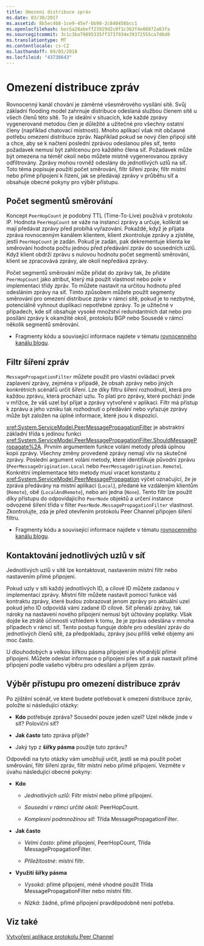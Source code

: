 ```yaml
---
title: Omezení distribuce zpráv
ms.date: 03/30/2017
ms.assetid: 8b5ec4b8-1ce9-45ef-bb90-2c840456bcc1
ms.openlocfilehash: bec5a28abeff23929d2c0f1c363f4e08872a63fa
ms.sourcegitcommit: 3c1c3ba79895335ff3737934e39372555ca7d6d0
ms.translationtype: MT
ms.contentlocale: cs-CZ
ms.lasthandoff: 09/05/2018
ms.locfileid: "43738643"
---
```

# <a name="limiting-message-distribution"></a>Omezení distribuce zpráv
Rovnocenný kanál chování je záměrné všesměrového vysílání sítě. Svůj základní flooding model zahrnuje distribuce odeslaná službou členem sítě u všech členů této sítě. To je ideální v situacích, kde každé zprávy vygenerované metodou člen je důležité a užitečné pro všechny ostatní členy (například chatovací místnosti). Mnoho aplikací však mít občasné potřebu omezení distribuce zpráv. Například pokud se nový člen připojí sítě a chce, aby se k načtení poslední zprávou odeslanou přes síť, tento požadavek nemusí být zahlcenou pro každého člena síť. Požadavek může být omezena na téměř okolí nebo můžete místně vygenerovanou zprávy odfiltrovány. Zprávy mohou rovněž odeslány do jednotlivých uzlů na síť. Toto téma popisuje použití počet směrování, filtr šíření zpráv, filtr místní nebo přímé připojení k řízení, jak se předávají zprávy v průběhu síť a obsahuje obecné pokyny pro výběr přístupu.  
  
## <a name="hop-counts"></a>Počet segmentů směrování  
 Koncept `PeerHopCount` je podobný TTL (Time-To-Live) používá v protokolu IP. Hodnota `PeerHopCount` se váže na instanci zprávy a určuje, kolikrát se mají předávat zprávy před probíhá vyřazování. Pokaždé, když je přijata zpráva rovnocenným kanálem klientem, klient zkontroluje zprávy a zjistěte, jestli `PeerHopCount` je zadán. Pokud je zadán, pak dekrementuje klienta ke směrování hodnota počtu jednou před předávání zpráv do sousedních uzlů. Když klient obdrží zprávu s nulovou hodnotu počet segmentů směrování, klient se zpracovává zprávy, ale okolí nepředává zprávy.  
  
 Počet segmentů směrování může přidat do zprávy tak, že přidáte `PeerHopCount` jako atribut, který má použít vlastnost nebo pole v implementaci třídy zpráv. To můžete nastavit na určitou hodnotu před odesláním zprávy na síť. Tímto způsobem můžete použít segmenty směrování pro omezení distribuce zpráv v rámci sítě, pokud je to nezbytné, potenciálně vyhnout duplikaci nepotřebné zprávy. To je užitečné v případech, kde síť obsahuje vysoké množství redundantních dat nebo pro posílání zprávy k okamžité okolí, protokolu BGP nebo Sousedé v rámci několik segmentů směrování.  
  
-   Fragmenty kódu a související informace najdete v tématu [rovnocenného kanálu blogu](https://go.microsoft.com/fwlink/?LinkID=114531).  
  
## <a name="message-propagation-filter"></a>Filtr šíření zpráv  
 `MessagePropagationFilter` můžete použít pro vlastní ovládací prvek zaplavení zprávy, zejména v případě, že obsah zprávy nebo jiných konkrétních scénářů určit šíření. Lze díky filtru šíření rozhodnutí, která pro každou zprávu, která prochází uzlu. To platí pro zprávy, které pochází jinde v mřížce, že váš uzel byl přijat a zprávy vytvořené v aplikaci. Filtr má přístup k zprávu a jeho vzniku tak rozhodnutí o předávání nebo vyřazuje zprávy může být založen na úplné informace, které jsou k dispozici.  
  
 <xref:System.ServiceModel.PeerMessagePropagationFilter> je abstraktní základní třída s jedinou funkci <xref:System.ServiceModel.PeerMessagePropagationFilter.ShouldMessagePropagate%2A>. Prvním argumentem funkce volání metody předá úplnou kopii zprávy. Všechny změny provedené zprávy nemají vliv na skutečné zprávy. Poslední argument volání metody, které identifikuje původní zprávu (`PeerMessageOrigination.Local` nebo `PeerMessageOrigination.Remote`). Konkrétní implementace této metody musí vracet konstantu z <xref:System.ServiceModel.PeerMessagePropagation> výčet označující, že je zpráva předávány na místní aplikaci (`Local`), předané ke vzdáleným klientům (`Remote`), obě (`LocalAndRemote`), nebo ani jedna (`None`). Tento filtr lze použít díky přístupu do odpovídajícího `PeerNode` objektů a určení instance odvozené šíření třída v filter `PeerNode.MessagePropagationFilter` vlastnost. Zkontrolujte, zda je před otevřením protokolu Peer Channel připojen šíření filtru.  
  
-   Fragmenty kódu a související informace najdete v tématu [rovnocenného kanálu blogu](https://go.microsoft.com/fwlink/?LinkID=114532).  
  
## <a name="contacting-an-individual-node-in-the-mesh"></a>Kontaktování jednotlivých uzlů v síť  
 Jednotlivých uzlů v sítě lze kontaktovat, nastavením místní filtr nebo nastavením přímé připojení.  
  
 Pokud uzly v síti každý jednotlivých ID, a cílové ID můžete zadanou v implementaci zprávy. Místní filtr můžete nastavit pomocí funkce váš kontraktu zprávy, které budou zobrazovat jenom zprávy pro aktuální uzel pokud jeho ID odpovídá vámi zadané ID cílové. Síť přenáší zprávy, tak nároky na nastavení nového připojení nemusí být účtovány poplatky. Však dojde ke ztrátě účinnosti vzhledem k tomu, že je zpráva odeslána v mnoha případech v rámci síť. Tento postup funguje dobře pro odesílání zpráv do jednotlivých členů sítě, za předpokladu, zprávy jsou příliš velké objemy ani moc často.  
  
 U dlouhodobých a velkou šířkou pásma připojení je vhodnější přímé připojení. Můžete odeslat informace o připojení přes síť a pak nastavit přímé připojení podle vašeho výběru pro odesílání a příjem zpráv.  
  
## <a name="choosing-an-approach-for-limiting-message-distribution"></a>Výběr přístupu pro omezení distribuce zpráv  
 Po zjištění scénář, ve které budete potřebovat k omezení distribuce zpráv, položte si následující otázky:  
  
-   **Kdo** potřebuje zpráva? Sousední pouze jeden uzel? Uzel někde jinde v síť? Poloviční síť?  
  
-   **Jak často** tato zpráva přijde?  
  
-   Jaký typ z **šířky pásma** použije tuto zprávu?  
  
 Odpovědi na tyto otázky vám umožňují určit, jestli se má použít počet směrování, filtr šíření zpráv, filtr místní nebo přímé připojení. Vezměte v úvahu následující obecné pokyny:  
  
-   **Kdo**  
  
    -   *Jednotlivých uzlů*: Filtr místní nebo přímé připojení.  
  
    -   *Sousední v rámci určité okolí*: PeerHopCount.  
  
    -   *Komplexní podmnožinou síť*: Třída MessagePropagationFilter.  
  
-   **Jak často**  
  
    -   *Velmi často*: přímé připojení, PeerHopCount, Třída MessagePropagationFilter.  
  
    -   *Příležitostné*: místní filtr.  
  
-   **Využití šířky pásma**  
  
    -   *Vysoká*: přímé připojení, méně vhodné použít Třída MessagePropagationFilter nebo místní filtr.  
  
    -   *Nízká*: žádné, přímé připojení pravděpodobně není potřeba.  
  
## <a name="see-also"></a>Viz také  
 [Vytvoření aplikace protokolu Peer Channel](../../../../docs/framework/wcf/feature-details/building-a-peer-channel-application.md)
